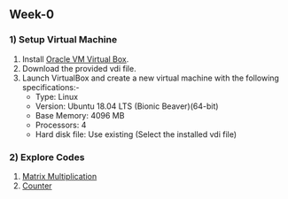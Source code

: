 ## Week-0
### 1) Setup Virtual Machine
1. Install [Oracle VM Virtual Box](https://www.virtualbox.org/wiki/Downloads).
2. Download the provided vdi file.
3. Launch VirtualBox and create a new virtual machine with the following specifications:-
    - Type: Linux
    - Version: Ubuntu 18.04 LTS (Bionic Beaver)(64-bit)
    - Base Memory: 4096 MB 
    - Processors: 4
    - Hard disk file: Use existing (Select the installed vdi file) 
### 2) Explore Codes
1. [Matrix Multiplication](https://godbolt.org/z/fMoY1xWxz)
2. [Counter](https://godbolt.org/z/8f8aYx94z)

